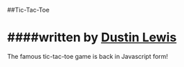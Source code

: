 ##Tic-Tac-Toe

####written by [Dustin Lewis](https://github.com/dustinL)
==================

The famous tic-tac-toe game is back in Javascript form!
